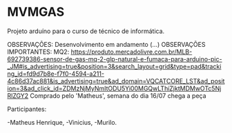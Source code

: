 # MVMGAS
Projeto arduíno para o curso de técnico de informática.

OBSERVAÇÕES: Desenvolvimento em andamento (...)
OBSERVAÇÕES IMPORTANTES:
MQ2: https://produto.mercadolivre.com.br/MLB-692739386-sensor-de-gas-mq-2-glp-natural-e-fumaca-para-arduino-pic-_JM#is_advertising=true&position=3&search_layout=grid&type=pad&tracking_id=fd9d7b8e-f7f0-4594-a211-4c86d37ac881&is_advertising=true&ad_domain=VQCATCORE_LST&ad_position=3&ad_click_id=ZDMzNjMyNmItODU5Yi00MGQwLThiZjktMDMwOTc5NjRlZGY2
Comprado pelo 'Matheus', semana do dia 16/07 chega a peça

Participantes: 

-Matheus Henrique,
-Vinicius,
-Murilo.
